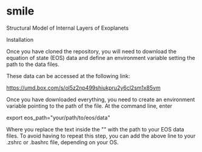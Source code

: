 # smile
Structural Model of Internal Layers of Exoplanets

Installation

Once you have cloned the repository, you will need to download the equation of state (EOS) data and define an environment variable setting the path to the data files.

These data can be accessed at the following link:

https://umd.box.com/s/ol5z2np499shiukpru2y6cl2sm1x85vm

Once you have downloaded everything, you need to create an environment variable pointing to the path of the file. At the command line, enter

export eos_path="your/path/to/eos/data"

Where you replace the text inside the "" with the path to your EOS data files. To avoid having to repeat this step, you can add the above line to your .zshrc or .bashrc file, depending on your OS.
